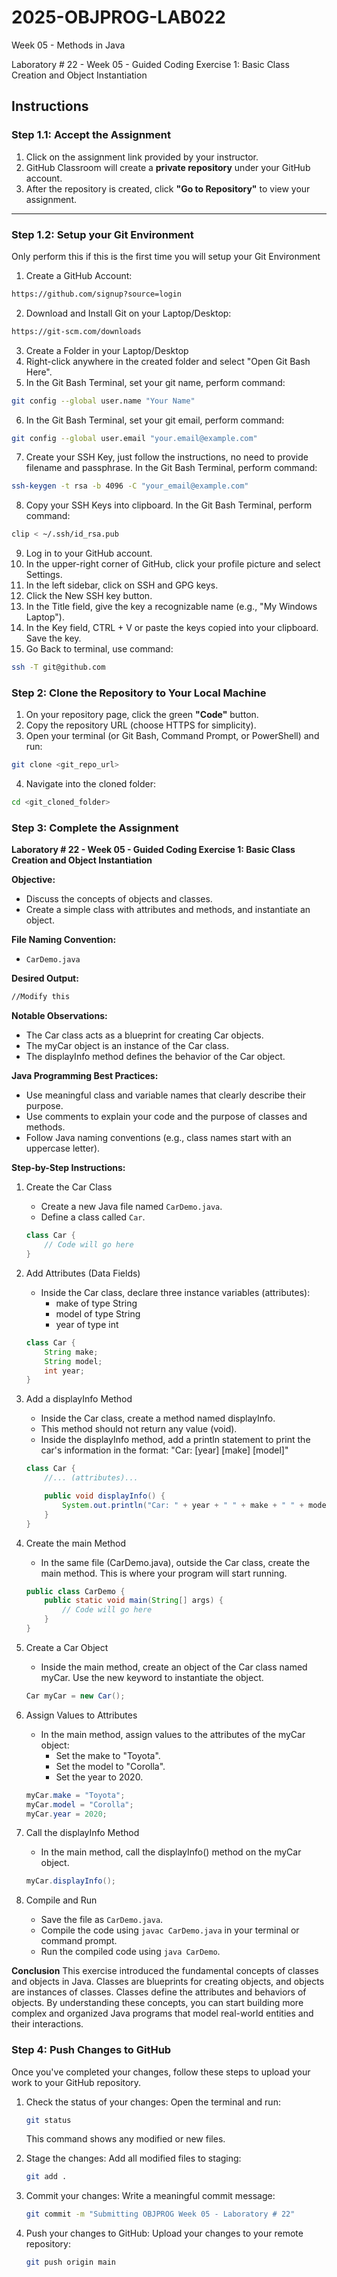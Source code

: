 # **2025-OBJPROG-LAB022**
Week 05 - Methods in Java

Laboratory # 22 - Week 05 - Guided Coding Exercise 1: Basic Class Creation and Object Instantiation

## **Instructions**

### **Step 1.1: Accept the Assignment**

   1. Click on the assignment link provided by your instructor.
   2. GitHub Classroom will create a **private repository** under your GitHub account.
   3. After the repository is created, click **"Go to Repository"** to view your assignment.

---

### **Step 1.2: Setup your Git Environment**
Only perform this if this is the first time you will setup your Git Environment

   1. Create a GitHub Account:
   ```bash
   https://github.com/signup?source=login
   ```
      
   2. Download and Install Git on your Laptop/Desktop:
   ```bash
   https://git-scm.com/downloads
   ```
   
   3. Create a Folder in your Laptop/Desktop
   4. Right-click anywhere in the created folder and select "Open Git Bash Here".
   5. In the Git Bash Terminal, set your git name, perform command:
   ```bash
   git config --global user.name "Your Name"
   ```
   
   6. In the Git Bash Terminal, set your git email, perform command:
   ```bash
   git config --global user.email "your.email@example.com"
   ```
   
   7. Create your SSH Key, just follow the instructions, no need to provide filename and passphrase. In the Git Bash Terminal, perform command:
   ```bash
   ssh-keygen -t rsa -b 4096 -C "your_email@example.com"
   ```
   
   8. Copy your SSH Keys into clipboard. In the Git Bash Terminal, perform command:
   ```bash
   clip < ~/.ssh/id_rsa.pub
   ```
   
   9. Log in to your GitHub account.
   10. In the upper-right corner of GitHub, click your profile picture and select Settings.
   11. In the left sidebar, click on SSH and GPG keys.
   12. Click the New SSH key button.
   13. In the Title field, give the key a recognizable name (e.g., "My Windows Laptop").
   14. In the Key field, CTRL + V or paste the keys copied into your clipboard. Save the key.
   15. Go Back to terminal, use command:
   ```bash
   ssh -T git@github.com
   ```

### **Step 2: Clone the Repository to Your Local Machine**

   1. On your repository page, click the green **"Code"** button.
   2. Copy the repository URL (choose HTTPS for simplicity).
   3. Open your terminal (or Git Bash, Command Prompt, or PowerShell) and run:
   
   ```bash
   git clone <git_repo_url>
   ```
   
   4. Navigate into the cloned folder:
   
   ```bash
   cd <git_cloned_folder>
   ```

### **Step 3: Complete the Assignment**

**Laboratory # 22 - Week 05 - Guided Coding Exercise 1: Basic Class Creation and Object Instantiation**

   **Objective:**
   - Discuss the concepts of objects and classes.
   - Create a simple class with attributes and methods, and instantiate an object.

   **File Naming Convention:**
   - `CarDemo.java`

   **Desired Output:**
   ```txt
   //Modify this
   ```

   **Notable Observations:**
   - The Car class acts as a blueprint for creating Car objects.
   - The myCar object is an instance of the Car class.
   - The displayInfo method defines the behavior of the Car object.

   **Java Programming Best Practices:**
   - Use meaningful class and variable names that clearly describe their purpose.
   - Use comments to explain your code and the purpose of classes and methods.
   - Follow Java naming conventions (e.g., class names start with an uppercase letter).
      
   **Step-by-Step Instructions:**

   1. Create the Car Class
      - Create a new Java file named `CarDemo.java`.
      - Define a class called `Car`.
      ```Java      
      class Car {
          // Code will go here
      }
      ```
            
   2. Add Attributes (Data Fields)
      - Inside the Car class, declare three instance variables (attributes):
         - make of type String
         - model of type String
         - year of type int
      ```Java
      class Car {
          String make;
          String model;
          int year;
      }
      ```

   3. Add a displayInfo Method
      - Inside the Car class, create a method named displayInfo.
      - This method should not return any value (void).
      - Inside the displayInfo method, add a println statement to print the car's information in the format: "Car: [year] [make] [model]"
      ```Java
      class Car {
          //... (attributes)...
      
          public void displayInfo() {
              System.out.println("Car: " + year + " " + make + " " + model);
          }
      }
      ```

   4. Create the main Method
      - In the same file (CarDemo.java), outside the Car class, create the main method. This is where your program will start running.
      ```Java
      public class CarDemo {
          public static void main(String[] args) {
              // Code will go here
          }
      }
      ```

   5. Create a Car Object
      - Inside the main method, create an object of the Car class named myCar. Use the new keyword to instantiate the object.
      ```Java
      Car myCar = new Car();
      ```

   6. Assign Values to Attributes
      - In the main method, assign values to the attributes of the myCar object:
         - Set the make to "Toyota".
         - Set the model to "Corolla".
         - Set the year to 2020.
      ```Java
      myCar.make = "Toyota";
      myCar.model = "Corolla";
      myCar.year = 2020;
      ```

   7. Call the displayInfo Method
      - In the main method, call the displayInfo() method on the myCar object.
      ```Java
      myCar.displayInfo();
      ```

   8. Compile and Run
       - Save the file as `CarDemo.java`.
       - Compile the code using `javac CarDemo.java` in your terminal or command prompt.
       - Run the compiled code using `java CarDemo`.

   **Conclusion**
   This exercise introduced the fundamental concepts of classes and objects in Java. Classes are blueprints for creating objects, and objects are instances of classes. Classes define the attributes and behaviors of objects. By understanding these concepts, you can start building more complex and organized Java programs that model real-world entities and their interactions.

### **Step 4: Push Changes to GitHub**
Once you've completed your changes, follow these steps to upload your work to your GitHub repository.

1. Check the status of your changes:
   Open the terminal and run:
   
   ```bash
   git status
   ```
   This command shows any modified or new files.
   
2. Stage the changes:
   Add all modified files to staging:
   
   ```bash
   git add .
   ```
   
3. Commit your changes:
   Write a meaningful commit message:
   
   ```bash
   git commit -m "Submitting OBJPROG Week 05 - Laboratory # 22"
   ```
   
4. Push your changes to GitHub:
   Upload your changes to your remote repository:
   
   ```bash
   git push origin main
   ```
